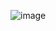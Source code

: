 ![image](https://github.com/Ergezen/Simple-WebSite/assets/114088932/536000f3-f6f6-44d7-a26e-1c55a9c6c9ed)
